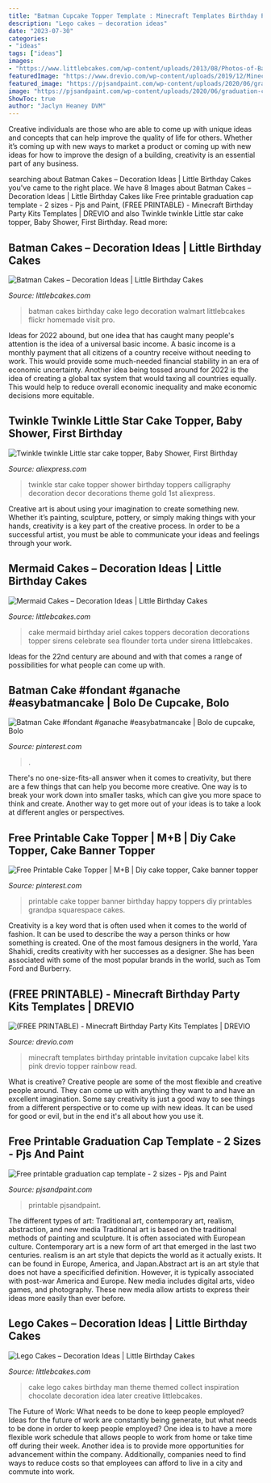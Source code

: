 ```yaml
---
title: "Batman Cupcake Topper Template : Minecraft Templates Birthday Printable Invitation Cupcake Label Kits Pink Drevio Topper Rainbow Read"
description: "Lego cakes – decoration ideas"
date: "2023-07-30"
categories:
- "ideas"
tags: ["ideas"]
images:
- "https://www.littlebcakes.com/wp-content/uploads/2013/08/Photos-of-Batman-Birthday-Cakes.jpg"
featuredImage: "https://www.drevio.com/wp-content/uploads/2019/12/Minecraft-Invitation-Templates_1-1024x732.jpg"
featured_image: "https://pjsandpaint.com/wp-content/uploads/2020/06/graduation-cap-large-template-680x1024.jpg"
image: "https://pjsandpaint.com/wp-content/uploads/2020/06/graduation-cap-large-template-680x1024.jpg"
ShowToc: true
author: "Jaclyn Heaney DVM"
---
```



Creative individuals are those who are able to come up with unique ideas and concepts that can help improve the quality of life for others. Whether it’s coming up with new ways to market a product or coming up with new ideas for how to improve the design of a building, creativity is an essential part of any business.

	

		
searching about Batman Cakes – Decoration Ideas | Little Birthday Cakes you've came to the right place. We have 8 Images about Batman Cakes – Decoration Ideas | Little Birthday Cakes like Free printable graduation cap template - 2 sizes - Pjs and Paint, (FREE PRINTABLE) - Minecraft Birthday Party Kits Templates | DREVIO and also Twinkle twinkle Little star cake topper, Baby Shower, First Birthday. Read more:
		
    
## Batman Cakes – Decoration Ideas | Little Birthday Cakes

<img loading=lazy src="https://www.littlebcakes.com/wp-content/uploads/2013/08/Photos-of-Batman-Birthday-Cakes.jpg" onerror="this.onerror=null;this.src='https://tse3.mm.bing.net/th?id=OIP.cgXWkUr5P9DEHAvlT5AY6QHaEg&amp;pid=15.1';" alt="Batman Cakes – Decoration Ideas | Little Birthday Cakes">

_Source: littlebcakes.com_

>batman cakes birthday cake lego decoration walmart littlebcakes flickr homemade visit pro. 

	

Ideas for 2022 abound, but one idea that has caught many people's attention is the idea of a universal basic income. A basic income is a monthly payment that all citizens of a country receive without needing to work. This would provide some much-needed financial stability in an era of economic uncertainty. Another idea being tossed around for 2022 is the idea of creating a global tax system that would taxing all countries equally. This would help to reduce overall economic inequality and make economic decisions more equitable.

    
## Twinkle Twinkle Little Star Cake Topper, Baby Shower, First Birthday

<img loading=lazy src="https://ae01.alicdn.com/kf/HTB13WnNRFXXXXXaaXXXq6xXFXXX0/Twinkle-twinkle-Little-star-cake-topper-Baby-Shower-First-Birthday-party-decoration-decor-Calligraphy.jpg" onerror="this.onerror=null;this.src='https://tse2.mm.bing.net/th?id=OIP.fcam1jc119V6ZyEOGKN_qQHaHa&amp;pid=15.1';" alt="Twinkle twinkle Little star cake topper, Baby Shower, First Birthday">

_Source: aliexpress.com_

>twinkle star cake topper shower birthday toppers calligraphy decoration decor decorations theme gold 1st aliexpress. 

	

Creative art is about using your imagination to create something new. Whether it’s painting, sculpture, pottery, or simply making things with your hands, creativity is a key part of the creative process. In order to be a successful artist, you must be able to communicate your ideas and feelings through your work.

    
## Mermaid Cakes – Decoration Ideas | Little Birthday Cakes

<img loading=lazy src="http://www.littlebcakes.com/wp-content/uploads/2013/08/Mermaid-Cake-Toppers.jpg" onerror="this.onerror=null;this.src='https://tse2.mm.bing.net/th?id=OIP.GfClw5qbuWyPGR7WM44hCwHaFj&amp;pid=15.1';" alt="Mermaid Cakes – Decoration Ideas | Little Birthday Cakes">

_Source: littlebcakes.com_

>cake mermaid birthday ariel cakes toppers decoration decorations topper sirens celebrate sea flounder torta under sirena littlebcakes. 

	

Ideas for the 22nd century are abound and with that comes a range of possibilities for what people can come up with.

    
## Batman Cake #fondant #ganache #easybatmancake | Bolo De Cupcake, Bolo

<img loading=lazy src="https://i.pinimg.com/originals/39/a3/5a/39a35a76c1336637b31ad9040252152d.jpg" onerror="this.onerror=null;this.src='https://tse2.mm.bing.net/th?id=OIP.A9tAuHujxf6CR8mLuOUgXwHaJ4&amp;pid=15.1';" alt="Batman Cake #fondant #ganache #easybatmancake | Bolo de cupcake, Bolo">

_Source: pinterest.com_

>. 

	

There's no one-size-fits-all answer when it comes to creativity, but there are a few things that can help you become more creative. One way is to break your work down into smaller tasks, which can give you more space to think and create. Another way to get more out of your ideas is to take a look at different angles or perspectives.

    
## Free Printable Cake Topper | M+B | Diy Cake Topper, Cake Banner Topper

<img loading=lazy src="https://i.pinimg.com/originals/ce/ca/b7/cecab7261cbb667919050b3be7193b4c.jpg" onerror="this.onerror=null;this.src='https://tse4.mm.bing.net/th?id=OIP.cgZKTvWtBrXueODSMZstvQHaLH&amp;pid=15.1';" alt="Free Printable Cake Topper | M+B | Diy cake topper, Cake banner topper">

_Source: pinterest.com_

>printable cake topper banner birthday happy toppers diy printables grandpa squarespace cakes. 

	

Creativity is a key word that is often used when it comes to the world of fashion. It can be used to describe the way a person thinks or how something is created. One of the most famous designers in the world, Yara Shahidi, credits creativity with her successes as a designer. She has been associated with some of the most popular brands in the world, such as Tom Ford and Burberry.

    
## (FREE PRINTABLE) - Minecraft Birthday Party Kits Templates | DREVIO

<img loading=lazy src="https://www.drevio.com/wp-content/uploads/2019/12/Minecraft-Invitation-Templates_1-1024x732.jpg" onerror="this.onerror=null;this.src='https://tse1.mm.bing.net/th?id=OIP.YXCsWJlZXA6S8tBj4FIgrwHaFS&amp;pid=15.1';" alt="(FREE PRINTABLE) - Minecraft Birthday Party Kits Templates | DREVIO">

_Source: drevio.com_

>minecraft templates birthday printable invitation cupcake label kits pink drevio topper rainbow read. 

	

What is creative?
Creative people are some of the most flexible and creative people around. They can come up with anything they want to and have an excellent imagination. Some say creativity is just a good way to see things from a different perspective or to come up with new ideas. It can be used for good or evil, but in the end it's all about how you use it.

    
## Free Printable Graduation Cap Template - 2 Sizes - Pjs And Paint

<img loading=lazy src="https://pjsandpaint.com/wp-content/uploads/2020/06/graduation-cap-large-template-680x1024.jpg" onerror="this.onerror=null;this.src='https://tse2.mm.bing.net/th?id=OIP.bmZoCi8VSEIahRPDObawUQHaLJ&amp;pid=15.1';" alt="Free printable graduation cap template - 2 sizes - Pjs and Paint">

_Source: pjsandpaint.com_

>printable pjsandpaint. 

	

The different types of art: Traditional art, contemporary art, realism, abstraction, and new media
Traditional art is based on the traditional methods of painting and sculpture. It is often associated with European culture. Contemporary art is a new form of art that emerged in the last two centuries. realism is an art style that depicts the world as it actually exists. It can be found in Europe, America, and Japan.Abstract art is an art style that does not have a specificified definition. However, it is typically associated with post-war America and Europe. New media includes digital arts, video games, and photography. These new media allow artists to express their ideas more easily than ever before.

    
## Lego Cakes – Decoration Ideas | Little Birthday Cakes

<img loading=lazy src="http://www.littlebcakes.com/wp-content/uploads/2013/08/Pictures-of-Lego-Cakes.jpg" onerror="this.onerror=null;this.src='https://tse3.mm.bing.net/th?id=OIP.nTBAxIQDm_rqoigYo6EupgHaH4&amp;pid=15.1';" alt="Lego Cakes – Decoration Ideas | Little Birthday Cakes">

_Source: littlebcakes.com_

>cake lego cakes birthday man theme themed collect inspiration chocolate decoration idea later creative littlebcakes. 

	

The Future of Work: What needs to be done to keep people employed?
Ideas for the future of work are constantly being generate, but what needs to be done in order to keep people employed? One idea is to have a more flexible work schedule that allows people to work from home or take time off during their week. Another idea is to provide more opportunities for advancement within the company. Additionally, companies need to find ways to reduce costs so that employees can afford to live in a city and commute into work.

